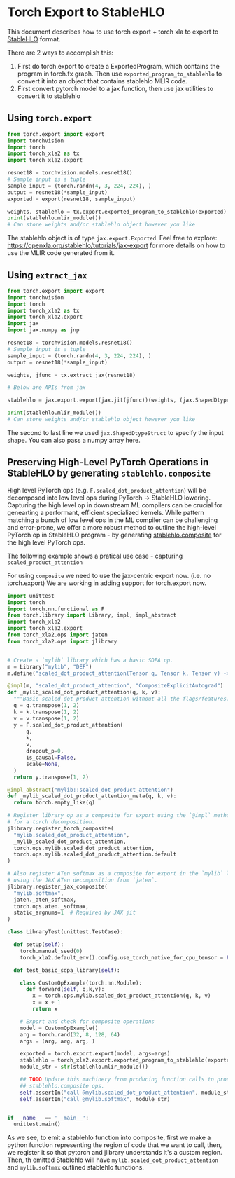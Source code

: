 # Torch Export to StableHLO

This document describes how to use torch export + torch xla to export to
[StableHLO](https://github.com/openxla/stablehlo) format.

There are 2 ways to accomplish this:

1. First do torch.export to create a ExportedProgram, which contains the program
   in torch.fx graph. Then use `exported_program_to_stablehlo` to convert it into an object that contains
   stablehlo MLIR code.
2. First convert pytorch model to a jax function, then use jax utilities to convert it
   to stablehlo

## Using `torch.export`

``` python
from torch.export import export
import torchvision
import torch
import torch_xla2 as tx
import torch_xla2.export

resnet18 = torchvision.models.resnet18()
# Sample input is a tuple
sample_input = (torch.randn(4, 3, 224, 224), )
output = resnet18(*sample_input)
exported = export(resnet18, sample_input)

weights, stablehlo = tx.export.exported_program_to_stablehlo(exported)
print(stablehlo.mlir_module())
# Can store weights and/or stablehlo object however you like
```

The stablehlo object is of type `jax.export.Exported`.
Feel free to explore: https://openxla.org/stablehlo/tutorials/jax-export
for more details on how to use the MLIR code generated from it.

## Using `extract_jax`

```python
from torch.export import export
import torchvision
import torch
import torch_xla2 as tx
import torch_xla2.export
import jax
import jax.numpy as jnp

resnet18 = torchvision.models.resnet18()
# Sample input is a tuple
sample_input = (torch.randn(4, 3, 224, 224), )
output = resnet18(*sample_input)

weights, jfunc = tx.extract_jax(resnet18)

# Below are APIs from jax

stablehlo = jax.export.export(jax.jit(jfunc))(weights, (jax.ShapedDtypeStruct((4, 3, 224, 224), jnp.float32.dtype)))

print(stablehlo.mlir_module())
# Can store weights and/or stablehlo object however you like
```

The second to last line we used `jax.ShapedDtypeStruct` to specify the input shape.
You can also pass a numpy array here.


## Preserving High-Level PyTorch Operations in StableHLO by generating `stablehlo.composite`

High level PyTorch ops (e.g. `F.scaled_dot_product_attention`) will be
decomposed into low level ops during PyTorch -\> StableHLO lowering.
Capturing the high level op in downstream ML compilers can be crucial
for genearting a performant, efficient specialized kernels. While
pattern matching a bunch of low level ops in the ML compiler can be
challenging and error-prone, we offer a more robust method to outline
the high-level PyTorch op in StableHLO program - by generating
[stablehlo.composite](https://github.com/openxla/stablehlo/blob/main/docs/spec.md#composite)
for the high level PyTorch ops.

The following example shows a pratical use case - capturing
`scaled_product_attention`

For using `composite` we need to use the jax-centric export now. (i.e. no torch.export)
We are working in adding support for torch.export now.

``` python
import unittest
import torch
import torch.nn.functional as F
from torch.library import Library, impl, impl_abstract
import torch_xla2
import torch_xla2.export
from torch_xla2.ops import jaten
from torch_xla2.ops import jlibrary


# Create a `mylib` library which has a basic SDPA op.
m = Library("mylib", "DEF")
m.define("scaled_dot_product_attention(Tensor q, Tensor k, Tensor v) -> Tensor")

@impl(m, "scaled_dot_product_attention", "CompositeExplicitAutograd")
def _mylib_scaled_dot_product_attention(q, k, v):
  """Basic scaled dot product attention without all the flags/features."""
  q = q.transpose(1, 2)
  k = k.transpose(1, 2)
  v = v.transpose(1, 2)
  y = F.scaled_dot_product_attention(
      q,
      k,
      v,
      dropout_p=0,
      is_causal=False,
      scale=None,
  )
  return y.transpose(1, 2)

@impl_abstract("mylib::scaled_dot_product_attention")
def _mylib_scaled_dot_product_attention_meta(q, k, v):
  return torch.empty_like(q)

# Register library op as a composite for export using the `@impl` method
# for a torch decomposition.
jlibrary.register_torch_composite(
  "mylib.scaled_dot_product_attention",
  _mylib_scaled_dot_product_attention,
  torch.ops.mylib.scaled_dot_product_attention,
  torch.ops.mylib.scaled_dot_product_attention.default
)

# Also register ATen softmax as a composite for export in the `mylib` library
# using the JAX ATen decomposition from `jaten`.
jlibrary.register_jax_composite(
  "mylib.softmax",
  jaten._aten_softmax,
  torch.ops.aten._softmax,
  static_argnums=1  # Required by JAX jit
)

class LibraryTest(unittest.TestCase):

  def setUp(self):
    torch.manual_seed(0)
    torch_xla2.default_env().config.use_torch_native_for_cpu_tensor = False

  def test_basic_sdpa_library(self):

    class CustomOpExample(torch.nn.Module):
      def forward(self, q,k,v):
        x = torch.ops.mylib.scaled_dot_product_attention(q, k, v)
        x = x + 1
        return x

    # Export and check for composite operations
    model = CustomOpExample()
    arg = torch.rand(32, 8, 128, 64)
    args = (arg, arg, arg, )

    exported = torch.export.export(model, args=args)
    stablehlo = torch_xla2.export.exported_program_to_stablehlo(exported)
    module_str = str(stablehlo.mlir_module())

    ## TODO Update this machinery from producing function calls to producing
    ## stablehlo.composite ops.
    self.assertIn("call @mylib.scaled_dot_product_attention", module_str)
    self.assertIn("call @mylib.softmax", module_str)


if __name__ == '__main__':
  unittest.main()
```

As we see, to emit a stablehlo function into composite, first we make a python function
representing the region of code that we want to call, then, we register it
so that pytorch and jlibrary understands it's a custom region. Then, th
emitted Stablehlo will have `mylib.scaled_dot_product_attention` and `mylib.softmax`
outlined stablehlo functions.
